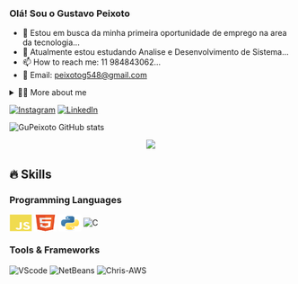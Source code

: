 ### Olá! Sou o Gustavo Peixoto

- 🔭 Estou em busca da minha primeira oportunidade de emprego na area da tecnologia...
- 🌱  Atualmente estou estudando Analise e Desenvolvimento de Sistema...
- 📫 How to reach me: 11 984843062...
- 📧 Email: peixotog548@gmail.com

<!-- Dropdown -->
<details>
  <summary>👨‍💻 More about me</summary>

  - 💬 Tenho 19 anos e atualmente moro no Brasil. Estou adiquirindo
experiência com SQL, Python, Análise de Dados, Java Script e banco de dados. Atualmente estou cursando Analise e Desenvolveminto de Sistemas na Universidade de Sao Caetano do Sul (USCS). A Cada dia estou estudando e aprimorando mais minhas habilidades em linguagens de programaçao, para que eu possa ser um bom e otimo programador.

  - ⚡ Gosto muito de praticar esporte, jogar video game, aprender coisas novas sobre o avanço da tecnologia...
    
</details>

<!-- Links -->
[![Instagram](https://img.shields.io/badge/Instagram-E4405F?style=for-the-badge&logo=instagram&logoColor=white)](https://www.instagram.com/guhhpeixoto/)
[![LinkedIn](https://img.shields.io/badge/LinkedIn-0077B5?style=for-the-badge&logo=linkedin&logoColor=white)](https://www.linkedin.com/in/gustavoSpeixoto)

<!-- GithubStats -->
![GuPeixoto GitHub stats](https://github-readme-stats.vercel.app/api?username=GuPeixoto&show_icons=true&theme=gotham)

</div>

<div align="center">
  <a href="https://github.com/GuPeixoto">
    <img height="150em" src="https://github-readme-stats.vercel.app/api/top-langs/?username=GuPeixoto&theme=dracula&hide_border=false&&layout=compact"/>
  </a>
</div>

  

## 🔥 Skills
<!-- Skills: Programming Languages -->
  <div style="flex-basis: 48%;">
    <h3>Programming Languages</h3>
    <img align="center" alt="Js" height="30" width="40" src="https://raw.githubusercontent.com/devicons/devicon/master/icons/javascript/javascript-plain.svg">
    <img align="center" alt="HTML" height="30" width="40" src="https://raw.githubusercontent.com/devicons/devicon/master/icons/html5/html5-original.svg">
   <img align="center" alt="Python" height="30" width="40" src="https://raw.githubusercontent.com/devicons/devicon/master/icons/python/python-original.svg">
    <img align="center" alt="C" height="30" width="40" src="https://cdn.jsdelivr.net/gh/devicons/devicon/icons/c/c-original.svg">
  </div>

  <!-- Skills: Tools & Frameworks -->
  <div style="flex-basis: 48%;">
    <h3>Tools & Frameworks</h3>
    <img align="center" alt="VScode" height="30" width="40" src="https://cdn.jsdelivr.net/gh/devicons/devicon/icons/vscode/vscode-original.svg">
 <img align="center" alt="NetBeans" height="30" width="40" src=https://img.shields.io/badge/apache%20netbeans-1B6AC6?style=for-the-badge&logo=apache%20netbeans%20IDE&logoColor=white>
  <img align="center" alt="Chris-AWS" height="30" width="40" src="https://cdn.jsdelivr.net/gh/devicons/devicon/icons/git/git-original.svg">
  


